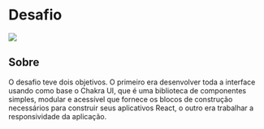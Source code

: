 # Desafio

<img src="public/tripreduzido.gif"/>

## Sobre
O desafio teve dois objetivos. O primeiro era desenvolver toda a interface usando como base o Chakra UI, que é uma biblioteca de componentes simples, modular e acessível que fornece os blocos de construção necessários para construir seus aplicativos React, o outro era trabalhar a responsividade da aplicação.
